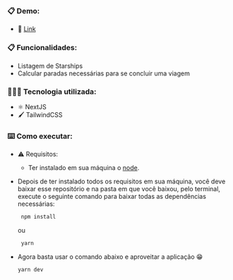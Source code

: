 ### 📋 Demo:  
 - 🔗 [Link](https://calc-stops-challenge.vercel.app/)

### 📋 Funcionalidades:

  - Listagem de Starships
  - Calcular paradas necessárias para se concluir uma viagem
 
### 👨🏻‍💻 Tecnologia utilizada:

 - ⚛️   NextJS
 - 🖌   TailwindCSS

### ⌨️  Como executar:
  - ⚠️ Requisitos:
    - Ter instalado em sua máquina o [node](https://nodejs.org/pt-br/).

  - Depois de ter instalado todos os requisitos em sua máquina, você deve baixar esse repositório e na pasta em que você baixou, pelo terminal, execute o seguinte comando para baixar todas as dependências necessárias:

    ```sh
     npm install
    ```
    ou
    ```sh
     yarn
    ```
    

  - Agora basta usar o comando abaixo e aproveitar a aplicação 😁 
      ```sh
      yarn dev
      ```
